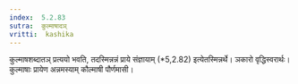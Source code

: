 ```yaml
---
index:  5.2.83
sutra:  कुल्माषादञ्
vritti:  kashika 
---
```


कुल्माषशब्दातञ् प्रत्ययो भवति, तदस्मिन्नन्नं प्राये संज्ञायाम् (*5,2.82) इत्येतस्मिन्नर्थे। ञकारो वृद्धिस्वरार्थः। कुल्माषाः प्रायेण अन्नमस्याम् कौल्माषी पौर्णमासी।

